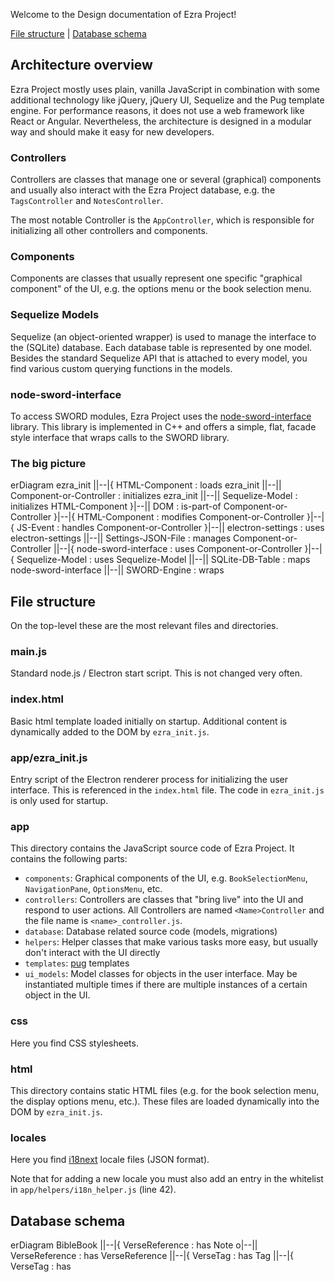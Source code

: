 Welcome to the Design documentation of Ezra Project!

<a href='#file-structure'>File structure</a> | <a href='#db-schema'>Database schema</a>

## Architecture overview

Ezra Project mostly uses plain, vanilla JavaScript in combination with some additional technology like jQuery, jQuery UI, Sequelize and the Pug template engine. For performance reasons, it does not use a web framework like React or Angular. Nevertheless, the architecture is designed in a modular way and should make it easy for new developers.

### Controllers

Controllers are classes that manage one or several (graphical) components and usually also interact with the Ezra Project database, e.g. the `TagsController` and `NotesController`.

The most notable Controller is the `AppController`, which is responsible for initializing all other controllers and components.

### Components

Components are classes that usually represent one specific "graphical component" of the UI, e.g. the options menu or the book selection menu.

### Sequelize Models

Sequelize (an object-oriented wrapper) is used to manage the interface to the (SQLite) database. Each database table is represented by one model. Besides the standard Sequelize API that is attached to every model, you find various custom querying functions in the models.

### node-sword-interface

To access SWORD modules, Ezra Project uses the [node-sword-interface](https://github.com/ezra-project/node-sword-interface) library. This library is implemented in C++ and offers a simple, flat, facade style interface that wraps calls to the SWORD library.

### The big picture

<div class="mermaid">
erDiagram
    ezra_init                 ||--|{    HTML-Component            : loads
    ezra_init                 ||--||    Component-or-Controller   : initializes
    ezra_init                 ||--||    Sequelize-Model           : initializes
    HTML-Component            }|--||    DOM                       : is-part-of
    Component-or-Controller   }|--|{    HTML-Component            : modifies
    Component-or-Controller   }|--|{    JS-Event                  : handles
    Component-or-Controller   }|--||    electron-settings         : uses
    electron-settings         ||--||    Settings-JSON-File        : manages
    Component-or-Controller   ||--|{    node-sword-interface      : uses
    Component-or-Controller   }|--|{    Sequelize-Model           : uses
    Sequelize-Model           ||--||    SQLite-DB-Table           : maps
    node-sword-interface      ||--||    SWORD-Engine              : wraps
</div>

<a name='file-structure'></a>

## File structure

On the top-level these are the most relevant files and directories.

### main.js

Standard node.js / Electron start script. This is not changed very often.

### index.html

Basic html template loaded initially on startup. Additional content is dynamically added to the DOM by `ezra_init.js`.

### app/ezra_init.js

Entry script of the Electron renderer process for initializing the user interface. This is referenced in the `index.html` file. The code in `ezra_init.js` is only used for startup.

### app

This directory contains the JavaScript source code of Ezra Project. It contains the following parts:

* `components`: Graphical components of the UI, e.g. `BookSelectionMenu`, `NavigationPane`, `OptionsMenu`, etc.
* `controllers`: Controllers are classes that "bring live" into the UI and respond to user actions. All Controllers are named `<Name>Controller` and the file name is `<name>_controller.js`.
* `database`: Database related source code (models, migrations)
* `helpers`: Helper classes that make various tasks more easy, but usually don't interact with the UI directly
* `templates`: [pug](https://pugjs.org/) templates
* `ui_models`: Model classes for objects in the user interface. May be instantiated multiple times if there are multiple instances of a certain object in the UI.

### css

Here you find CSS stylesheets.

### html

This directory contains static HTML files (e.g. for the book selection menu, the display options menu, etc.). These files are loaded dynamically into the DOM by `ezra_init.js`.

### locales

Here you find [i18next](https://www.i18next.com/) locale files (JSON format).

Note that for adding a new locale you must also add an entry in the whitelist in `app/helpers/i18n_helper.js` (line 42).

<a name='db-schema'></a>

## Database schema

<div class="mermaid">
erDiagram
    BibleBook                 ||--|{    VerseReference      : has
    Note                      o|--||    VerseReference      : has
    VerseReference            ||--|{    VerseTag            : has
    Tag                       ||--|{    VerseTag            : has
</div>

<script src="https://unpkg.com/mermaid@8.8.3/dist/mermaid.min.js"></script>